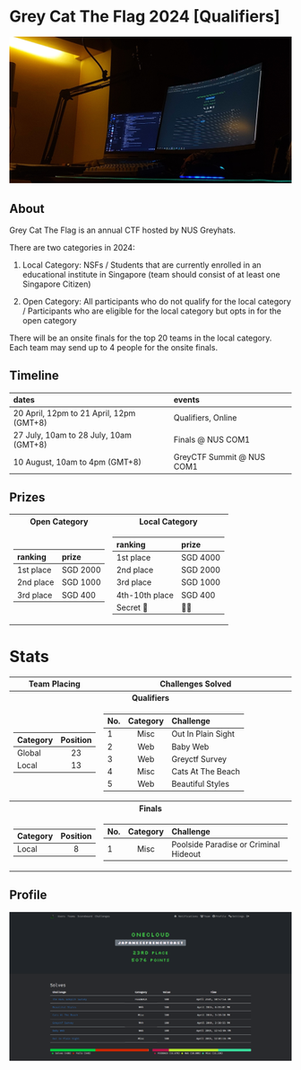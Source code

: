 # Grey Cat The Flag 2024 [Qualifiers]
![greyctf_banner](images/banner.jpg)

## About
Grey Cat The Flag is an annual CTF hosted by NUS Greyhats.

There are two categories in 2024:

1. Local Category: NSFs / Students that are currently enrolled in an educational institute in Singapore (team should consist of at least one Singapore Citizen)

2. Open Category: All participants who do not qualify for the local category /
Participants who are eligible for the local category but opts in for the open category

There will be an onsite finals for the top 20 teams in the local category. Each team may send up to 4 people for the onsite finals.

## Timeline
| dates  | events | 
| :------ | :------ |
| 20 April, 12pm to 21 April, 12pm (GMT+8) | Qualifiers, Online |
| 27 July, 10am to 28 July, 10am (GMT+8) | Finals @ NUS COM1 | 
| 10 August, 10am to 4pm (GMT+8) | GreyCTF Summit @ NUS COM1 | 


## Prizes
<table>
<tr><th> Open Category </th><th> Local Category </th></tr>
<tr><td>

| ranking  | prize | 
| :------ | :------ |
| 1st place | SGD 2000 |
| 2nd place | SGD 1000 | 
| 3rd place | SGD 400 | 

</td><td>

| ranking  | prize | 
| :------ | :------ |
| 1st place | SGD 4000 |
| 2nd place | SGD 2000 | 
| 3rd place |	SGD 1000 | 
| 4th-10th place | SGD 400 | 
| Secret 👀 | 👀👀 | 

</td></tr> </table>


# Stats
<table>
<tr><th> Team Placing </th><th> Challenges Solved </th></tr>
<th colspan="2">Qualifiers</th>
<tr><td>

| Category  | Position | 
| :------ | :------: |
| Global | 23 |
| Local | 13 | 

</td><td>

| No.  | Category | Challenge |
| :------ | :------: | :---- |
| 1 | Misc | Out In Plain Sight |
| 2 | Web | Baby Web |
| 3 | Web | Greyctf Survey |
| 4 | Misc | Cats At The Beach |
| 5 | Web | Beautiful Styles |

</td></tr>
<th colspan="2">Finals</th>
<tr><td>

| Category  | Position | 
| :------ | :------: |
| Local | 8 | 

</td><td>

| No.  | Category | Challenge |
| :------ | :------: | :---- |
| 1 | Misc | Poolside Paradise or Criminal Hideout |

</td></tr> </table>

## Profile
![greyctf_profile](images/profile.png)

